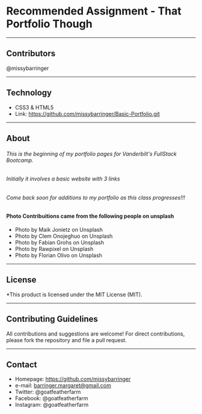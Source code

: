 # Recommended Assignment - That Portfolio Though
____________________________________
## Contributors
@missybarringer
____________________________________
## Technology
* CSS3 & HTML5
* Link: https://github.com/missybarringer/Basic-Portfolio.git
____________________________________
## About
###### This is the beginning of my portfolio pages for Vanderbilt's FullStack Bootcamp.
###### Initially it involves a basic website with 3 links
###### Come back soon for additions to my portfolio as this class progresses!!!
#### Photo Contribuitions came from the following people on unsplash
* Photo by Maik Jonietz on Unsplash
* Photo by Clem Onojeghuo on Unsplash
* Photo by Fabian Grohs on Unsplash
* Photo by Rawpixel on Unsplash
* Photo by Florian Olivo on Unsplash
____________________________________
## License
*This product is licensed under the MIT License (MIT).
____________________________________
## Contributing Guidelines
All contributions and suggestions are welcome!
For direct contributions, please fork the repository and file a pull request.
____________________________________
## Contact
* Homepage: https://github.com/missybarringer
* e-mail: barringer.margaret@gmail.com
* Twitter: @goatfeatherfarm
* Facebook: @goatfeatherfarm
* Instagram: @goatfeatherfarm
